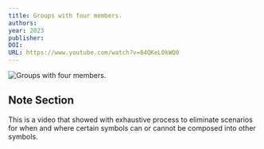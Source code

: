 ```yaml
---
title: Groups with four members.
authors: 
year: 2023
publisher: 
DOI: 
URL: https://www.youtube.com/watch?v=84QKeL0kWQ0
---
```


![Groups with four members.](https://www.youtube.com/watch?v=84QKeL0kWQ0)

## Note Section
This is a video that showed with exhaustive process to eliminate scenarios for when and where certain symbols can or cannot be composed into other symbols.